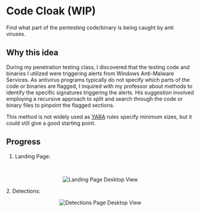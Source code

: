 # Code Cloak (WIP)
Find what part of the pentesting code/binary is being caught by anti viruses.

## Why this idea
During my penetration testing class, I discovered that the testing code and binaries I utilized were triggering alerts from Windows Anti-Malware Services. As antivirus programs typically do not specify which parts of the code or binaries are flagged, I inquired with my professor about methods to identify the specific signatures triggering the alerts. His suggestion involved employing a recursive approach to split and search through the code or binary files to pinpoint the flagged sections.

This method is not widely used as [YARA](https://www.malwarebytes.com/blog/news/2017/09/explained-yara-rules) rules specify minimum sizes, but it could still give a good starting point. 

## Progress
1. Landing Page:
<br/>
<p align="center">
  <img src="https://github.com/drone911/CloakCloak/blob/main/images/Landing-Page.PNG" alt="Landing Page Desktop View">
</p>
2. Detections:
<br/>
<p align="center">
  <img src="https://github.com/drone911/CloakCloak/blob/main/images/Detections-Page.PNG" alt="Detections Page Desktop View">
</p>
